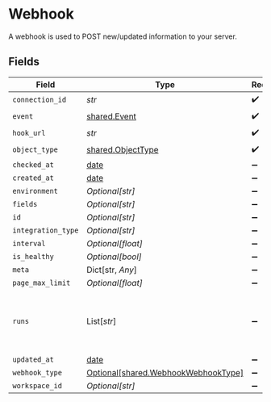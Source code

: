 # Webhook

A webhook is used to POST new/updated information to your server.


## Fields

| Field                                                                            | Type                                                                             | Required                                                                         | Description                                                                      |
| -------------------------------------------------------------------------------- | -------------------------------------------------------------------------------- | -------------------------------------------------------------------------------- | -------------------------------------------------------------------------------- |
| `connection_id`                                                                  | *str*                                                                            | :heavy_check_mark:                                                               | N/A                                                                              |
| `event`                                                                          | [shared.Event](../../models/shared/event.md)                                     | :heavy_check_mark:                                                               | N/A                                                                              |
| `hook_url`                                                                       | *str*                                                                            | :heavy_check_mark:                                                               | N/A                                                                              |
| `object_type`                                                                    | [shared.ObjectType](../../models/shared/objecttype.md)                           | :heavy_check_mark:                                                               | N/A                                                                              |
| `checked_at`                                                                     | [date](https://docs.python.org/3/library/datetime.html#date-objects)             | :heavy_minus_sign:                                                               | N/A                                                                              |
| `created_at`                                                                     | [date](https://docs.python.org/3/library/datetime.html#date-objects)             | :heavy_minus_sign:                                                               | N/A                                                                              |
| `environment`                                                                    | *Optional[str]*                                                                  | :heavy_minus_sign:                                                               | N/A                                                                              |
| `fields`                                                                         | *Optional[str]*                                                                  | :heavy_minus_sign:                                                               | N/A                                                                              |
| `id`                                                                             | *Optional[str]*                                                                  | :heavy_minus_sign:                                                               | N/A                                                                              |
| `integration_type`                                                               | *Optional[str]*                                                                  | :heavy_minus_sign:                                                               | N/A                                                                              |
| `interval`                                                                       | *Optional[float]*                                                                | :heavy_minus_sign:                                                               | N/A                                                                              |
| `is_healthy`                                                                     | *Optional[bool]*                                                                 | :heavy_minus_sign:                                                               | N/A                                                                              |
| `meta`                                                                           | Dict[str, *Any*]                                                                 | :heavy_minus_sign:                                                               | N/A                                                                              |
| `page_max_limit`                                                                 | *Optional[float]*                                                                | :heavy_minus_sign:                                                               | N/A                                                                              |
| `runs`                                                                           | List[*str*]                                                                      | :heavy_minus_sign:                                                               | An array of the most revent virtual webhook runs                                 |
| `updated_at`                                                                     | [date](https://docs.python.org/3/library/datetime.html#date-objects)             | :heavy_minus_sign:                                                               | N/A                                                                              |
| `webhook_type`                                                                   | [Optional[shared.WebhookWebhookType]](../../models/shared/webhookwebhooktype.md) | :heavy_minus_sign:                                                               | N/A                                                                              |
| `workspace_id`                                                                   | *Optional[str]*                                                                  | :heavy_minus_sign:                                                               | N/A                                                                              |